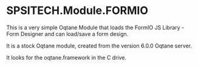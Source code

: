 # SPSITECH.Module.FORMIO
 
This is a very simple Oqtane Module that loads the FormIO JS Library - Form Designer and can load/save a form design.

It is a stock Oqtane module, created from the version 6.0.0 Oqtane server.

It looks for the oqtane.framework in the C drive.


